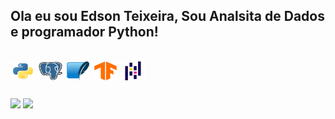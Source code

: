 ## Ola eu sou Edson Teixeira, Sou Analsita de Dados e programador Python!
<div style="display: inline_block"><br>
  
  <img align="center" alt="Edson-Python" height="30" width="40" src="https://raw.githubusercontent.com/devicons/devicon/master/icons/python/python-original.svg">
  <img align="center" alt="Edson-postgresql" height="30" width="40" src="https://raw.githubusercontent.com/devicons/devicon/master/icons/postgresql/postgresql-original.svg">
  <img align="center" alt="Edson-postgresql" height="30" width="40" src="https://raw.githubusercontent.com/devicons/devicon/master/icons/sqlite/sqlite-original.svg">
  <img align="center" alt="Edson-tensorflow" height="30" width="40" src="https://raw.githubusercontent.com/devicons/devicon/master/icons/tensorflow/tensorflow-original.svg">
  <img align="center" alt="Edson-pandas" height="30" width="40" src="https://raw.githubusercontent.com/devicons/devicon/master/icons/pandas/pandas-original.svg">
</div>
  
  ##
 
<div> 
  <a href = "mailto:edsonjose057@gmail.com"><img src="https://img.shields.io/badge/-Gmail-%23333?style=for-the-badge&logo=gmail&logoColor=white" target="_blank"></a>
  <a href="https://www.linkedin.com/in/edson-teixeira-191a19246/" target="_blank"><img src="https://img.shields.io/badge/-LinkedIn-%230077B5?style=for-the-badge&logo=linkedin&logoColor=white" target="_blank"></a> 
</div>
